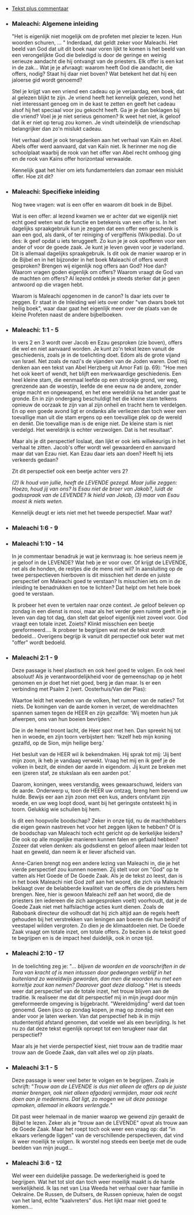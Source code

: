 - [Tekst plus commentaar](https://u.pcloud.link/publink/show?code=XZ1agJ5ZGaaqy5CrjdjC56rfd7ugP7BjBBn7)
- ### Maleachi: Algemene inleiding
  
  "Het is eigenlijk niet mogelijk om de profeten met plezier te lezen. Hun woorden schuren, ... "
  Inderdaad, dat geldt zeker voor Maleachi. Het beeld van God dat uit dit boek naar voren lijkt te komen is het beeld van een verongelijkte God die beledigd is door de geringe en weinig serieuze aandacht die hij ontvangt van de priesters. Elk offer is een kat in de zak... Wat je je afvraagt: waarom heeft God die aandacht, die offers,  nodig? Staat hij daar niet boven? Wat betekent het dat hij een jaloerse gid wordt genoemd?
  
  Stel je krijgt van een vriend een cadeau op je verjaardag, een boek, dat al gelezen blijkt te zijn. Je vriend heeft het kennelijk gelezen, vond het niet interessant genoeg om in de kast te zetten en geeft het cadeau alsof hij het speciaal voor jou gekocht heeft. Ga je je dan beklagen bij die vriend? Voel je je niet serieus genomen? Ik weet het niet, ik geloof dat ik er niet op terug zou komen. Je vindt uiteindelijk de vriendschap belangrijker dan zo'n mislukt cadeau. 
  
  Het verhaal doet je ook terugdenken aan het verhaal van Kaïn en Abel. Abels offer werd aanvaard, dat van Kaïn niet. Ik herinner me nog die schoolplaat waarbij de rook van het offer van Abel recht omhoog ging en de rook van Kaïns offer horizontaal verwaaide. 
  
  Kennelijk gaat het hier om iets fundamentelers dan zomaar een mislukt offer. Hoe zit dit?
- ### Maleachi: Specifieke inleiding
  
  Nog twee vragen: wat is een offer en waarom dit boek in de Bijbel.
  
  Wat is een offer: al lezend kwamen we er achter dat we eigenlijk niet echt goed weten wat de functie en betekenis van een offer is. In het dagelijks spraakgebruik kun je zeggen dat een offer een geschenk is aan een god, als dank, of ter reiniging of vergiffenis (Wikipedia). Do ut des: ik geef opdat u iets teruggeeft. Zo kun je je ook opofferen voor een ander of voor de goede zaak. Je kunt je leven geven voor je vaderland. Dit is allemaal dagelijks spraakgebruik. Is dit ook de manier waarop er in de Bijbel en in het bijzonder in het boek Maleachi of offers wordt gesproken? Brengen wij eigenlijk nog offers aan God?  Hoe dan? Waarom vragen goden eigenlijk om offers? Waarom vraagt de God van de machten om offers? Al lezend ontdek je steeds sterker dat je geen antwoord op die vragen hebt. 
  
  Waarom is Maleachi opgenomen in de canon? Is daar iets over te zeggen. Er staat in de Inleiding wel iets over onder "van dwars boek tot heilig boek", waar daar gaat het eigenlijk meer over de plaats van de kleine Profeten naast de andere bijbelboeken.
- ### Maleachi: 1:1 - 5
  
  In vers 2 en 3 wordt over Jacob en Ezau gesproken (zie boven), offers die wel en niet aanvaard worden. Je kunt zo'n tekst lezen vanuit de geschiedenis, zoals je in de toelichting doet. Edom als de grote vijand van Israel. Net zoals de nazi's de vijanden van de Joden waren. Doet mij denken aan een tekst van Abel Herzberg uit Amor Fati (p. 69): "Hoe men het ook keert of wendt, het blijft een merkwaardige geschiedenis. Een heel kleine stam, die eenmaal leefde op een strookje grond, ver weg, grenzende aan de woestijn, leefde de ene eeuw na de andere, zonder enige macht en ongewapend, en het ene wereldrijk na het ander gaat te gronde. En in zijn ondergang beschuldigt het die kleine stam telkens opnieuw de oorzaak te zijn van al zijn onheil en tracht hem te verdelgen. En op een goede avond ligt er ondanks alle verliezen dan toch weer een toevallige man uit die stam ergens op een toevallige plek op de wereld en denkt. Die toevallige man is de enige niet. De kleine stam is niet verdelgd. Het wereldrijk is echter verzwolgen. Dat is  het resultaat".
  
  Maar als je dit perspectief loslaat, dan lijkt er ook iets willekeurigs in het verhaal te zitten. Jacob's offer wordt wel gewaardeerd en aanvaard maar dat van Ezau niet. Kan Ezau daar iets aan doen? Heeft hij iets verkeerds gedaan? 
  
  Zit dit perspectief ook een beetje achter vers 2?
  
  *(2) Ik houd van jullie,
  heeft de LEVENDE gezegd.
  Maar jullie zeggen:
  Hoezo, houd jij van ons?
  Is Esau niet de broer van Jakob?, 
  luidt de godsspraak van de LEVENDE?
  Ik hield van Jakob, 
  (3) maar van Esau moest ik niets weten.*
  
  Kennelijk deugt er iets niet met het tweede perspectief. Maar wat?
- ### Maleachi 1:6 - 9
- ### Maleachi 1:10 - 14
  
  In je commentaar benadruk je wat je kernvraag is: hoe serieus neem je je geloof in de LEVENDE? Wat heb je er voor over. Of krijgt de LEVENDE, net als de honden, de restjes die de mens niet wil? In aansluiting op de twee perspectieven hierboven is dit misschien het derde en juiste perspectief om Maleachi goed te verstaan? Is misschien iets om in de inleiding te benadrukken en toe te lichten? Dat helpt om het hele boek goed te verstaan. 
  
  Ik probeer het even te vertalen naar onze context. Je geloof beleven op zondag in een dienst is mooi, maar als het verder geen ruimte geeft in je leven van dag tot dag, dan stelt dat geloof eigenlijk niet zoveel voor. God vraagt een totale inzet. Zoiets? Klinkt misschien een beetje gereformeerd.... Ik probeer te begrijpen wat met de tekst wordt bedoeld... Overigens begrijp ik vanuit dit perspectief ook beter wat met "offer" wordt bedoeld.
- ### Maleachi 2:1 - 9
  
  Deze passage is heel plastisch en ook heel goed te volgen. En ook heel absoluut! Als je verantwoordelijkheid voor de gemeenschap op je hebt genomen en je doet het niet goed, berg je dan maar. Is er een verbinding met Psalm 2 (vert. Oosterhuis/Van der Plas):
  
  Waartoe leidt het woeden van de volken,
  het rumoer van de naties? Tot niets.
  De koningen van de aarde komen in verzet,
  de wereldmachten spannen samen
  tegen de HEER en zijn gezalfde:
  ‘Wij moeten hun juk afwerpen,
  ons van hun boeien bevrijden.’
  
  Die in de hemel troont lacht,
  de Heer spot met hen.
  Dan spreekt hij tot hen in woede,
  en zijn toorn verbijstert hen:
  ‘Ikzelf heb mijn koning gezalfd,
  op de Sion, mijn heilige berg.’ 
  
  Het besluit van de HEER wil ik bekendmaken.
  Hij sprak tot mij:
  ‘Jij bent mijn zoon,
  ik heb je vandaag verwekt.
  Vraag het mij
  en ik geef je de volken in bezit,
  de einden der aarde in eigendom.
  Jij kunt ze breken met een ijzeren staf,
  ze stukslaan als een aarden pot.’
  
  Daarom, koningen, wees verstandig,
  wees gewaarschuwd, leiders van de aarde.
  Onderwerp u, toon de HEER uw ontzag,
  breng hem bevend uw hulde.
  Bewijs eer aan zijn zoon met een kus,
  anders ontvlamt zijn woede, en uw weg loopt dood,
  want bij het geringste ontsteekt hij in toorn.
  Gelukkig wie schuilen bij hem. 
  
  Is dit een hoopvolle boodschap? Zeker in onze tijd, nu de machthebbers die eigen gewin nastreven het voor het zeggen lijken te hebben? Of is de boodschap van Maleachi toch echt gericht op de kerkelijke leiders? Die ook op alle mogelijke manieren kunnen falen en gefaald hebben? Zozeer dat velen denken: als godsdienst en geloof alleen maar leiden tot haat en geweld, dan neem ik er liever afscheid van. 
  
  Anne-Carien brengt nog een andere lezing van Maleachi in, die je het vierde perspectief zou kunnen noemen. Zij stelt voor om "God" op te vatten als Het Goede of De Goede Zaak. Als je de tekst zo leest, dan is in het boek Maleachi niet God zelf aan het woord, die zich via Maleachi beklaagt over de belabberde kwaliteit van de offers die de priesters hem brengen. Nee, hier is gewoon Maleachi zelf aan het woord, die de priesters (en iedereen die zich aangesproken voelt) voorhoudt, dat je de Goede Zaak niet met halfslachtige acties kunt dienen. Zoals de Rabobank directeur die volhoudt dat hij zich altijd aan de regels heeft gehouden bij het verstrekken van leningen aan boeren die hun bedrijf of veestapel wilden vergroten. Zo dien je de klimaatdoelen niet. De Goede Zaak vraagt om totale inzet, om totale offers. Zo bezien is de tekst goed te begrijpen en is de impact heel duidelijk, ook in onze tijd.
- ### Maleachi 2:10 - 17
  
  In de toelichting zeg je: "*... blijven de woorden en de voorschriften in de Tora van kracht of is men intussen door gedwongen verblijf in het buitenland zo wereldwijs geworden, dan men die woorden nu met een korreltje zout kan nemen? Daarover gaat deze dialoog.*" Het is steeds weer dat perspectief van de totale inzet, het trouw blijven aan de traditie. Ik realiseer me dat dit perspectief mij in mijn jeugd door mijn gereformeerde omgeving is bijgebracht. "Wereldmijding" werd dat toen genoemd. Geen ijsco op zondag kopen, je mag op zondag niet een ander voor je laten werken. Van dat perspectief heb ik in mijn studententijd afstand genomen, dat voelde wel als een bevrijding. Is het nu zo dat deze tekst eigenlijk oproept tot een terugkeer naar dat perspectief?
  
  Maar als je het vierde perspectief kiest, niet trouw aan de traditie maar trouw aan de Goede Zaak, dan valt alles wel op zijn plaats.
- ### Maleachi 3:1 - 5
  
  Deze passage is weer veel beter te volgen en te begrijpen. Zoals je schrijft: "*Trouw aan de LEVENDE is dus niet alleen de offers op de juiste manier brengen, ook niet alleen afgoderij vermijden, maar ook recht doen aan je medemens. Dat ligt, zo mogen we uit deze passage opmaken, allemaal in elkaars verlengde.*"
  
  Dit past weer helemaal in de manier waarop we gewend zijn geraakt de Bijbel te lezen. Zeker als je "trouw aan de LEVENDE" opvat als trouw aan de Goede Zaak. Maar het roept toch ook weer een vraag op: dat "in elkaars verlengde liggen" van de verschillende perspectieven, dat vind ik weer moeilijk te volgen. Ik worstel nog steeds een beetje met de oude beelden van mijn jeugd...
- ### Maleachi 3:6 - 12
  
  Wel weer een duidelijke passage. De wederkerigheid is goed te begrijpen. Wat het tot slot dan toch weer moeilijk maakt is de harde werkelijkheid. Ik las net van Lisa Weeda het verhaal over haar familie in Oekraïne. De Russen, de Duitsers, de Russen opnieuw, halen de oogst van het land, echte "kaalvreters" dus. Het lijkt maar niet goed te komen...